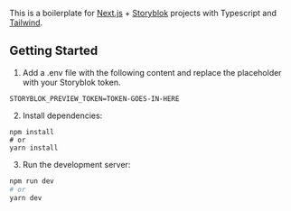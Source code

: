 This is a boilerplate for [Next.js](https://nextjs.org/) + [Storyblok](https://www.storyblok.com/) projects with Typescript and [Tailwind](https://tailwindcss.com/docs/guides/nextjs).

## Getting Started

1. Add a .env file with the following content and replace the placeholder with your Storyblok token.

```
STORYBLOK_PREVIEW_TOKEN=TOKEN-GOES-IN-HERE
```

2. Install dependencies:

```
npm install
# or
yarn install
```

3. Run the development server:

```bash
npm run dev
# or
yarn dev
```
